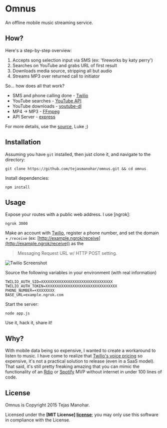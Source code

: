 # Omnus

An offline mobile music streaming service.


## How?

Here's a step-by-step overview:

1. Accepts song selection input via SMS (ex: 'fireworks by katy perry')
2. Searches on YouTube and grabs URL of first result
3. Downloads media source, stripping all but audio
4. Streams MP3 over returned call to initiator

So... how does all that work?

* SMS and phone calling done - [Twilio]
* YouTube searches - [YouTube API]
* YouTube downloads - [youtube-dl] 
* MP4 -> MP3 - [FFmpeg]
* API Server - [express]

For more details, use the [source], Luke ;)


## Installation

Assuming you have `git` installed, then just clone it, and navigate to the directory:

    git clone https://github.com/tejasmanohar/omnus.git && cd omnus

Install dependencies:

    npm install


## Usage

Expose your routes with a public web address. I use [ngrok]:

    ngrok 3000

Make an account with [Twilio], register a phone number, and set the domain + `/receive` (ex: [http://example.ngrok/receive](http://example.ngrok/receive)) as the
> Messaging Request URL w/ HTTP POST setting.

![Twilio Screenshot](http://i.imgur.com/3XPeI4T.png)

Source the following variables in your environment (with real information)

    TWILIO_AUTH_SID=XXXXXXXXXXXXXXXXXXXXXXXXXXXXXXXX
    TWILIO_AUTH_TOKEN=XXXXXXXXXXXXXXXXXXXXXXXXXXXXXXXX
    PHONE_NUMBER=+XXXXXXXX
    BASE_URL=example.ngrok.com

Start the server:

    node app.js

Use it, hack it, share it!


## Why?

With mobile data being so expensive, I wanted to create a workaround to listen to music. I have come to realize that [Twilio's voice pricing] so expensive, it's not a practical solution to release (even in a SaaS model). That said, it's still pretty freaking amazing that you can mimic the functionality of an [Rdio](http://www.rdio.com/home/en-us/) or [Spotify](https://www.spotify.com/us/) MVP without internet in under 100 lines of code.


## License

Omnus is Copyright 2015 Tejas Manohar.

Licensed under the **[MIT License] [license]**;
you may only use this software in compliance with the License.


[Twilio]: https://www.twilio.com
[YouTube API]: https://developers.google.com/youtube/v3/docs
[youtube-dl]: http://rg3.github.io/youtube-dl
[FFmpeg]: https://www.ffmpeg.org
[express]: http://expressjs.com
[source]: https://github.com/tejasmanohar/omnus/blob/master/app.js
[Twilio's voice pricing]: https://www.twilio.com/voice/pricing
[license]: https://github.com/tejasmanohar/omnus/blob/master/LICENSE
